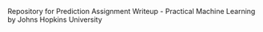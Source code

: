 Repository for Prediction Assignment Writeup - Practical Machine Learning by Johns Hopkins University
